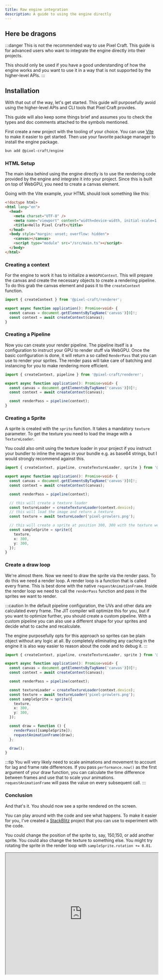 ```yaml
---
title: Raw engine integration
description: A guide to using the engine directly
---
```


## Here be dragons

:::danger
This is not the recommended way to use Pixel Craft. This guide is for advanced users who want to integrate the engine directly into their projects.

This should only be used if you have a good understanding of how the engine works and you want to use it in a way that is not supported by the higher-level APIs.
:::

## Installation

With that out of the way, let's get started. This guide will purposefully avoid using the higher-level APIs and CLI tools that Pixel Craft provides.

This guide will also keep some things brief and assumes you to check the types and doc comments attached to the symbols mentioned.

First create a new project with the tooling of your choice. You can use [Vite](https://vitejs.dev/) to make it easier to get started.
Then use your favorite package manager to install the engine package.

```bash
bun add @pixel-craft/engine
```

### HTML Setup

The main idea behind using the engine directly is to use the rendering code provided by the engine and integrate it into your project.
Since this is built on top of WebGPU, you need to create a canvas element.

Going with the Vite example, your HTML should look something like this:

```html ins={9}
<!doctype html>
<html lang="en">
  <head>
    <meta charset="UTF-8" />
    <meta name="viewport" content="width=device-width, initial-scale=1.0" />
    <title>Hello Pixel Craft</title>
  </head>
  <body style="margin: unset; overflow: hidden">
    <canvas></canvas>
    <script type="module" src="/src/main.ts"></script>
  </body>
</html>
```

### Creating a context

For the engine to work it has to initialize a `WebGPUContext`. This will prepare the canvas and create the necessary objects to create a rendering pipeline.
To do this grab the canvas element and pass it to the `createContext` function.

```ts ins={5}
import { createContext } from '@pixel-craft/renderer';

export async function application(): Promise<void> {
  const canvas = document.getElementsByTagName('canvas')[0]!;
  const context = await createContext(canvas);
}
```

### Creating a Pipeline

Now you can create your render pipeline. The pipeline itself is a configuration to instruct your GPU to render stuff via WebGPU.
Once the basic configuration is done, it will return a so called `RenderPass` that you can use to render
your sprites. The render pass will take care of batching and instancing for you to make rendering more efficient.

```ts ins={7}
import { createContext, pipeline } from '@pixel-craft/renderer';

export async function application(): Promise<void> {
  const canvas = document.getElementsByTagName('canvas')[0]!;
  const context = await createContext(canvas);

  const renderPass = pipeline(context);
}
```

### Creating a Sprite

A sprite is created with the `sprite` function. It takes a mandatory `texture` parameter. To get the texture you need to load the image with a `TextureLoader`.

You could also omit using the texture loader in your project if you instruct your bundler to inline the images in your bundle e.g. as base64 strings, but I would strongly recommend against this.

```ts ins={4-5,14-24}
import { createContext, pipeline, createTextureLoader, sprite } from '@pixel-craft/renderer';

export async function application(): Promise<void> {
  const canvas = document.getElementsByTagName('canvas')[0]!;
  const context = await createContext(canvas);

  const renderPass = pipeline(context);

  // this will create a texture loader
  const textureLoader = createTextureLoader(context.device);
  // this will load the image and return a texture
  const texture = await textureLoader('pixel-prowlers.png');

  // this will create a sprite at position 300, 300 with the texture we just loaded
  const sampleSprite = sprite({
    texture,
    x: 300,
    y: 300,
  });
}
```

### Create a draw loop

We're almost there. Now we need to draw the sprite via the render pass. To do this we need a render loop. A render loop is a function that is called every frame.
This is best done with the native `requestAnimationFrame`. Inside the render loop we need to call the `renderPass` function and pass in the sprites we want to render.

:::caution
In the default pipeline configuration, the UVs and other data are calculated every frame. The JIT compiler will optimize this for you,
but if you want to optimize further, you should create a custom pipeline. With a custom pipeline you can also use a different shape
for your sprites and decide what to cache and recalculate.

The engine purposefully opts for this approach so sprites can be plain object without any logic at all. By completely eliminating any
caching in the engine it is also way easier to reason about the code and to debug it.
:::

```ts collapse={9-20} ins={22-27}
import { createContext, pipeline, createTextureLoader, sprite } from '@pixel-craft/renderer';

export async function application(): Promise<void> {
  const canvas = document.getElementsByTagName('canvas')[0]!;
  const context = await createContext(canvas);

  const renderPass = pipeline(context);

  const textureLoader = createTextureLoader(context.device);
  const texture = await textureLoader('pixel-prowlers.png');
  const sampleSprite = sprite({
    texture,
    x: 300,
    y: 300,
  });

  const draw = function () {
    renderPass([sampleSprite]);
    requestAnimationFrame(draw);
  };

  draw();
}
```

:::tip
You will very likely need to scale animations and movement to account for lag and frame rate differences.
If you pass `performance.now()` as the first argument of your draw function, you can calculate the time difference between frames and use that to scale your animations.
`requestAnimationFrame` will pass the value on every subsequent call.
:::

### Conclusion

And that's it. You should now see a sprite rendered on the screen.

You can play around with the code and see what happens. To make it easier for you, I've created a [StackBlitz](https://stackblitz.com/edit/vitejs-vite-5tbqtd?file=src%2Fmain.ts) project that you can use to experiment with the code.

You could change the position of the sprite to, say, 150,150, or add another sprite. You could also change the texture to something else.
You might try rotating the sprite in the render loop with `sampleSprite.rotation += 0.01`.

<iframe width="100%" style="height: 400px !important" src="https://stackblitz.com/edit/vitejs-vite-5tbqtd?ctl=1&embed=1&file=src%2Fmain.ts"></iframe>

